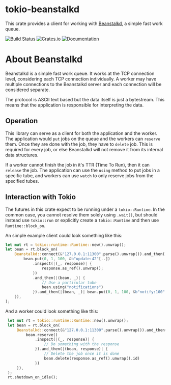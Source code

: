 # tokio-beanstalkd

This crate provides a client for working with [Beanstalkd](https://beanstalkd.github.io/), a simple
fast work queue.

[![Build Status](https://travis-ci.org/bIgBV/tokio-beanstalkd.svg?branch=master)](https://travis-ci.org/bIgBV/tokio-beanstalkd)
[![Crates.io](https://img.shields.io/crates/v/tokio-beanstalkd.svg)](https://crates.io/crates/tokio-beanstalkd)
[![Documentation](https://docs.rs/tokio-beanstalkd/badge.svg)](https://docs.rs/tokio-beanstalkd/)

# About Beanstalkd

Beanstalkd is a simple fast work queue. It works at the TCP connection level, considering each TCP
connection individually. A worker may have multiple connections to the Beanstalkd server and each
connection will be considered separate.

The protocol is ASCII text based but the data itself is just a bytestream. This means that the
application is responsible for interpreting the data.

## Operation
This library can serve as a client for both the application and the worker. The application would
`put` jobs on the queue and the workers can `reserve` them. Once they are done with the job, they
have to `delete` job. This is required for every job, or else Beanstalkd will not remove it from
its internal data structures.


If a worker cannot finish the job in it's TTR (Time To Run), then it can `release` the job. The
application can use the `using` method to put jobs in a specific tube, and workers can use `watch`
to only reserve jobs from the specified tubes.

## Interaction with Tokio

The futures in this crate expect to be running under a `tokio::Runtime`. In the common case,
you cannot resolve them solely using `.wait()`, but should instead use `tokio::run` or
explicitly create a `tokio::Runtime` and then use `Runtime::block_on`.

An simple example client could look something like this:

```rust
let mut rt = tokio::runtime::Runtime::new().unwrap();
let bean = rt.block_on(
    Beanstalkd::connect(&"127.0.0.1:11300".parse().unwrap()).and_then(|bean| {
        bean.put(0, 1, 100, &b"update:42"[..])
            .inspect(|(_, response)| {
                response.as_ref().unwrap();
            })
            .and_then(|(bean, _)| {
                // Use a particular tube
                bean.using("notifications")
            }).and_then(|(bean, _)| bean.put(0, 1, 100, &b"notify:100"[..]))
    }),
);
```

And a worker could look something like this:
```rust
 let mut rt = tokio::runtime::Runtime::new().unwrap();
 let bean = rt.block_on(
     Beanstalkd::connect(&"127.0.0.1:11300".parse().unwrap()).and_then(|bean| {
         bean.reserve()
             .inspect(|(_, response)| {
                 // Do something with the response
             }).and_then(|(bean, response)| {
                 // Delete the job once it is done
                 bean.delete(response.as_ref().unwrap().id)
             })
     }),
 );
 rt.shutdown_on_idle();
```
